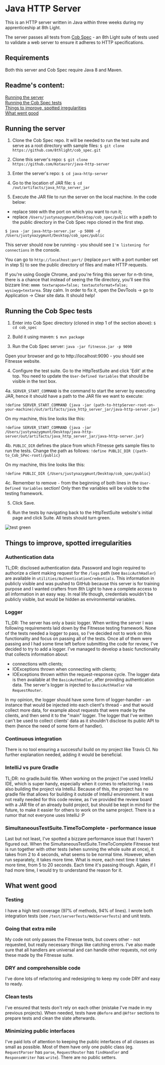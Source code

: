 # Java HTTP Server

This is an HTTP server written in Java within three weeks during my apprenticeship at 8th Light.

The server passes all tests from [Cob Spec](https://github.com/8thlight/cob_spec) - an 8th Light suite of tests used to validate a web server to ensure it adheres to HTTP specifications.

## Requirements

Both this server and Cob Spec require Java 8 and Maven.

## Readme's content:

[Running the server](#running-server) <br>
[Running the Cob Spec tests](#running-cob-spec) <br>
[Things to improve, spotted irregularities](#improve) <br>
[What went good](#good) <br>

## <a name="running-server"> Running the server </a>

1. Clone the Cob Spec repo. It will be needed to run the test suite and serve as a root directory with sample files: `$ git clone https://github.com/8thlight/cob_spec.git`

2. Clone this server's repo: `$ git clone https://github.com/Kotauror/java-http-server`

3. Enter the server's repo: `$ cd java-http-server`

4. Go to the location of JAR file: `$ cd /out/artifacts/java_http_server_jar`

5. Execute the JAR file to run the server on the local machine. In the code below:
- replace `5000` with the port on which you want to run it;
- replace `/Users/justynazygmunt/Desktop/cob_spec/public` with a path to the public directory in the Cob Spec repo cloned in the first step.

`$ java -jar java-http-server.jar -p 5000 -d /Users/justynazygmunt/Desktop/cob_spec/public`

This server should now be running - you should see `I'm listening for connections` in the console.

You can go to `http://localhost:port/` (replace `port` with a port number set in step 5) to see the public directory of files and make HTTP requests.

If you're using Google Chrome, and you're firing this server for n-th time, there is a chance that instead of seeing the file directory, you'll see this bizzare line: `mmmm textwrapon=false; textautoformat=false; wysiwyg=textarea`.
Stay calm. In order to fix it, open the DevTools -> go to Application -> Clear site data. It should help!

## <a name="running-cob-spec"> Running the Cob Spec tests </a>

1. Enter into Cob Spec directory (cloned in step 1 of the section above): `$ cd cob_spec`

2. Build it using maven: `$ mvn package`

3. Run the Cob Spec server: `java -jar fitnesse.jar -p 9090`

Open your browser and go to http://localhost:9090 - you should see Fitnesse website.

4. Configure the test suite. Go to the HttpTestSuite and click 'Edit' at the top. You need to update the `User-Defined Variables` that should be visible in the text box.

4a. `SERVER_START_COMMAND` is the command to start the server by executing JAR, hence it should have a path to the JAR file we want to execute:

`!define SERVER_START_COMMAND {java -jar (path-to-httpServer-root-on-your-machine)/out/artifacts/java_http_server_jar/java-http-server.jar}`

On my machine, this line looks like this:

`!define SERVER_START_COMMAND {java -jar /Users/justynazygmunt/Desktop/java-http-server/out/artifacts/java_http_server_jar/java-http-server.jar}`

4b. `PUBLIC_DIR` defines the place from which Fitnesse gets sample files to run the tests. Change the path as follows:
`!define PUBLIC_DIR {(path-to_Cob_SPec-root)/public}`

On my machine, this line looks like this:

`!define PUBLIC_DIR {/Users/justynazygmunt/Desktop/cob_spec/public}`

4c. Remember to remove `-` from the beginning of both lines in the `User-Defined Variables` section! Only then the variables will be visible to the testing framework.

5. Click Save.

6. Run the tests by navigating back to the HttpTestSuite website's initial page and click Suite. All tests should turn green.

![test green](https://image.ibb.co/mEDQgL/Zrzut-ekranu-2018-10-18-o-11-21-17.png)

## <a name="improve"> Things to improve, spotted irregularities </a>

### Authentication data
TL;DR: disclosed authentication data.
Password and login required to authorize a client making request for the `/logs` path (see `BasicAuthHadler`) are available in `utilities/AuthenticationCredentials`.
This information in publicly visible and was pushed to GitHub because this server is for training purpose and I wanted crafters
from 8th Light to have a complete access to all information in an easy way. In real life though, credentials wouldn't be
publicly visible, but would be hidden as environmental variables.

### Logger
TL;DR: The server has only a basic logger.
When writing the server I was following requirements laid down by the Fitnesse testing framework.
None of the tests needed a logger to pass, so I've decided not to work on this functionality and focus on passing all of the tests.
Once all of them were passing and I had some time left before submitting the code for review, I've decided to try to add a logger.
I've managed to develop a basic functionality that collects information about:
- connections with clients;
- IOExceptions thrown when connecting with clients;
- IOExceptions thrown within the request-response cycle.
The logger data is then available at the `BasicAuthHadler`, after providing authentication data. The server's logger is injected to `BasicAuthHadler` via `RequestRouter`.

In my opinion, the logger should have some form of logger-handler - an instance that would be injected into each client's thread - and that would
collect more data, for example about requests that were made by the clients, and then send it to the "main" logger.
The logger that I've written can't be used to collect clients' data as it shouldn't disclose its public API to them (hence the need of some form of handler).

### Continuous integration
There is no tool ensuring a successful build on my project like Travis CI. No further explanation needed, adding it would be beneficial.

### IntelliJ vs pure Gradle
TL;DR: no gradle.build file.
When working on the project I've used IntelliJ IDE, which is super handy, especially when it comes to refactoring. I was also building the project via IntelliJ.
Because of this, the project has no gradle file that allows for building it outside of IntelliJ environment. It was not really needed for this code review,
as I've provided the review board with a JAR file of an already build project, but should be kept in mind for the future, to make it easier for others to work on the same project.
There is a rumor that not everyone uses IntelliJ :P

### SimultaneousTestSuite.TimeToComplete - performance issue
Last but not least, I've spotted a bizzare performance issue that I haven't figured out.
When the SimultaneousTestSuite.TimeToComplete Fitnesse test is run together with other tests (when sunning the whole suite at once),
it takes from 2 to 4 seconds, what seems to be normal time. However, when run separately, it takes more time. What is more, each next time it takes more time, from 5 to 20 seconds.
Each time it's passing though. Again, if I had more time, I would try to understand the reason for it.

## <a name="good"> What went good </a>

### Testing
I have a high test coverage (97% of methods, 94% of lines). I wrote both integration tests (see `/test/serverTests/WebServerTests`) and unit tests.

### Going that extra mile
My code not only passes the Fitnesse tests, but covers other - not requested, but really necessary things like catching errors. I've also made sure that all handlers are universal and can handle other requests, not only these made by the Fitnesse suite.

### DRY and comprehensible code
I've done lots of refactoring and redesigning to keep my code DRY and easy to ready.

### Clean tests
I've ensured that tests don't rely on each other (mistake I've made in my previous projects). When needed, tests have `@Before` and `@After` sections to prepare tests and clean the slate afterwards.

### Minimizing public interfaces
I've paid lots of attention to keeping the public interfaces of all classes as small as possible. Most of them have only one public class (eg. `RequestParser` has `parse`, `RequestRouter` has `findHandler` and `ResponseWriter` has `write`). There are no public setters.

